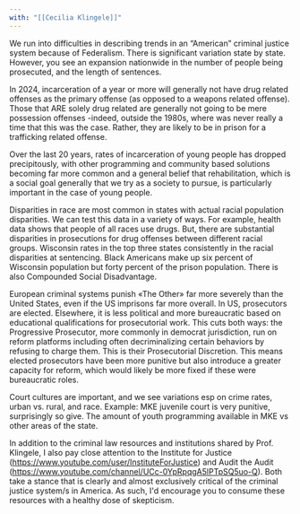 ```yaml
---
with: "[[Cecilia Klingele]]"
---
```

We run into difficulties in describing trends in an “American” criminal justice system because of Federalism. There is significant variation state by state. However, you see an expansion nationwide in the number of people being prosecuted, and the length of sentences.

In 2024, incarceration of a year or more will generally not have drug related offenses as the primary offense (as opposed to a weapons related offense). Those that ARE solely drug related are generally not going to be mere possession offenses -indeed, outside the 1980s, where was never really a time that this was the case. Rather, they are likely to be in prison for a trafficking related offense.

Over the last 20 years, rates of incarceration of young people has dropped precipitously, with other programming and community based solutions becoming far more common and a general belief that rehabilitation, which is a social goal generally that we try as a society to pursue, is particularly important in the case of young people.

Disparities in race are most common in states with actual racial population disparities. We can test this data in a variety of ways. For example, health data shows that people of all races use drugs. But, there are substantial disparities in prosecutions for drug offenses between different racial groups. Wisconsin rates in the top three states consistently in the racial disparities at sentencing. Black Americans make up six percent of Wisconsin population but forty percent of the prison population. There is also Compounded Social Disadvantage.

European criminal systems punish «The Other» far more severely than the United States, even if the US imprisons far more overall. In US, prosecutors are elected. Elsewhere, it is less political and more bureaucratic based on educational qualifications for prosecutorial work. This cuts both ways: the Progressive Prosecutor, more commonly in democrat jurisdiction, run on reform platforms including often decriminalizing certain behaviors by refusing to charge them. This is their Prosecutorial Discretion. This means elected prosecutors have been more punitive but also introduce a greater capacity for reform, which would likely be more fixed if these were bureaucratic roles.

Court cultures are important, and we see variations esp on crime rates, urban vs. rural, and race. Example: MKE juvenile court is very punitive, surprisingly so give. The amount of youth programming available in MKE vs other areas of the state.

In addition to the criminal law resources and institutions shared by Prof. Klingele, I also pay close attention to the Institute for Justice (https://www.youtube.com/user/InstituteForJustice) and Audit the Audit (https://www.youtube.com/channel/UCc-0YpRpqgA5lPTpSQ5uo-Q). Both take a stance that is clearly and almost exclusively critical of the criminal justice system/s in America. As such, I'd encourage you to consume these resources with a healthy dose of skepticism.